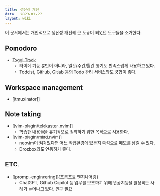```yaml
---
title: 생산성 개선
date:  2023-01-27
layout: wiki
---
```


이 문서에서는 개인적으로 생산성 개선에 큰 도움이 되었던 도구들을 소개한다.

## Pomodoro

* [Toggl Track](https://track.toggl.com/)
  * 타이머 기능 뿐만이 아니라, 일간/주간/월간 통계도 만족스럽게 사용하고 있다.
  * Todoist, Github, Gitlab 등의 Todo 관리 서비스와도 궁합이 좋다.

## Workspace management

* [[tmuxinator]]

## Note taking

* [[vim-plugin/telekasten.nvim]]
  * 학습한 내용들을 유기적으로 정리하기 위한 목적으로 사용한다.
* [[vim-plugin/mind.nvim]]
  * neovim이 켜져있다면 어느 작업환경에 있든지 즉석으로 메모를 남길 수 있다.
  * Dropbox와도 연동하기 좋다.

## ETC.

* [[prompt-engineering]]{프롬프트 엔지니어링}
  * ChatGPT, Github Copilot 등 업무를 보조하기 위해 인공지능을 활용하는 사례가 늘어나고 있다. 연구 필요

